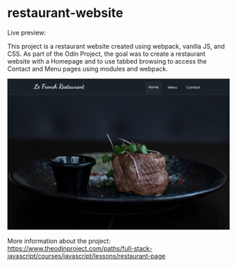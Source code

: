 # restaurant-website

Live preview: 

This project is a restaurant website created using webpack, vanilla JS, and CSS. As part of the Odin Project, the goal was to create a restaurant website with a Homepage and to use tabbed browsing to access the Contact and Menu pages using modules and webpack.

![Restaurant page image preview](/src/assets/restaurant_page_preview.png)

More information about the project: https://www.theodinproject.com/paths/full-stack-javascript/courses/javascript/lessons/restaurant-page
